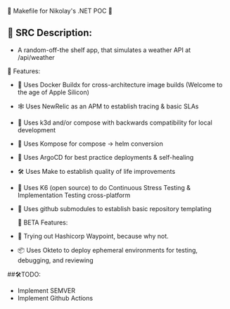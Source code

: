 📜 Makefile for Nikolay's .NET POC 🚀

## 📜 SRC Description:

- A random-off-the shelf app, that simulates a weather API at /api/weather

🚀 Features:

- 🐳 Uses Docker Buildx for cross-architecture image builds (Welcome to the age of Apple Silicon)
- 🕸️ Uses NewRelic as an APM to establish tracing & basic SLAs
- 🐳 Uses k3d and/or compose with backwards compatibility for local development
- 🚀 Uses Kompose for compose -> helm conversion
- 🚀 Uses ArgoCD for best practice deployments & self-healing
- 🛠️ Uses Make to establish quality of life improvements
- 🐛 Uses K6 (open source) to do Continuous Stress Testing & Implementation Testing cross-platform
- 🔗 Uses github submodules to establish basic repository templating

  🧪 BETA Features:

- 🔭 Trying out Hashicorp Waypoint, because why not.
- 📦 Uses Okteto to deploy ephemeral environments for testing, debugging, and reviewing

##🛠️TODO:

- Implement SEMVER
- Implement Github Actions
